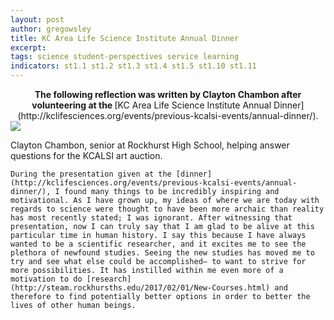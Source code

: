 ```yaml
---
layout: post
author: gregowsley
title: KC Area Life Science Institute Annual Dinner
excerpt: 
tags: science student-perspectives service learning
indicators: st1.1 st1.2 st1.3 st1.4 st1.5 st1.10 st1.11
---
```


<center>
<b>The following reflection was written by Clayton Chambon after volunteering at the </b> [KC Area Life Science Institute Annual Dinner](http://kclifesciences.org/events/previous-kcalsi-events/annual-dinner/).
</center>

<div class="flex-wrapper">
  <img src="{{ site.baseurl }}/img/KCALSI Dinner.jpeg">
</div>
<p class="caption">Clayton Chambon, senior at Rockhurst High School, helping answer questions for the KCALSI art auction.</p>

	During the presentation given at the [dinner](http://kclifesciences.org/events/previous-kcalsi-events/annual-dinner/), I found many things to be incredibly inspiring and motivational. As I have grown up, my ideas of where we are today with regards to science were thought to have been more archaic than reality has most recently stated; I was ignorant. After witnessing that presentation, now I can truly say that I am glad to be alive at this particular time in human history. I say this because I have always wanted to be a scientific researcher, and it excites me to see the plethora of newfound studies. Seeing the new studies has moved me to try and see what else could be accomplished– to want to strive for more possibilities. It has instilled within me even more of a motivation to do [research](http://steam.rockhursths.edu/2017/02/01/New-Courses.html) and therefore to find potentially better options in order to better the lives of other human beings.


